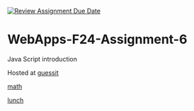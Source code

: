 [![Review Assignment Due Date](https://classroom.github.com/assets/deadline-readme-button-22041afd0340ce965d47ae6ef1cefeee28c7c493a6346c4f15d667ab976d596c.svg)](https://classroom.github.com/a/cCoVexb_)
# WebApps-F24-Assignment-6
Java Script introduction

Hosted at
[guessit](https://44-563-webapps-f24.github.io/44563-webapps-f24-assignment6-medabalimisowmya/guessit.html)

[math](https://44-563-webapps-f24.github.io/44563-webapps-f24-assignment6-medabalimisowmya/math.html)

[lunch](https://44-563-webapps-f24.github.io/44563-webapps-f24-assignment6-medabalimisowmya/lunch.html)
